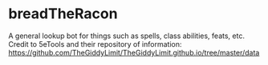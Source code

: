 # breadTheRacon
A general lookup bot for things such as spells, class abilities, feats, etc. Credit to 5eTools and their repository of information: https://github.com/TheGiddyLimit/TheGiddyLimit.github.io/tree/master/data
